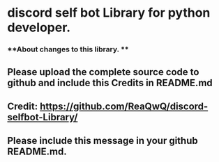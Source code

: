 # discord self bot Library for python developer.
### **About changes to this library. **
## **Please upload the complete source code to github and include this Credits in README.md**
## **Credit: https://github.com/ReaQwQ/discord-selfbot-Library/**
## Please include this message in your github README.md.
